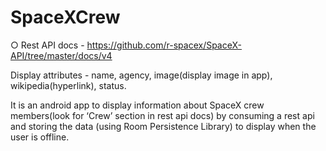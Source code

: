 # SpaceXCrew

○ Rest API docs - https://github.com/r-spacex/SpaceX-API/tree/master/docs/v4

Display attributes - name, agency, image(display image in app),
wikipedia(hyperlink), status.

It is an android app to display information about SpaceX
crew members(look for ‘Crew’ section in rest api docs) by consuming a rest api and storing the
data (using Room Persistence Library) to display when the user is offline.



